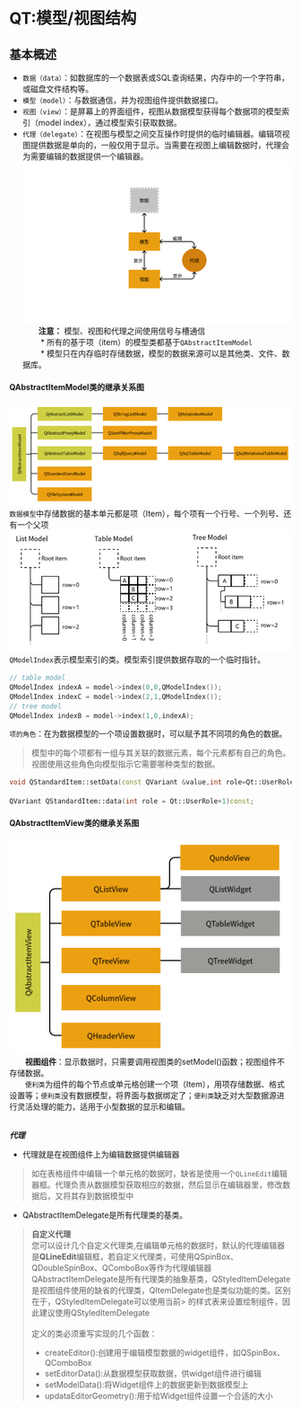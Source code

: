 # QT:模型/视图结构

## 基本概述
* `数据（data）`：如数据库的一个数据表或SQL查询结果，内存中的一个字符串，或磁盘文件结构等。
* `模型（model）`：与数据通信，并为视图组件提供数据接口。
* `视图（view）`：是屏幕上的界面组件，视图从数据模型获得每个数据项的模型索引（model index），通过模型索引获取数据。
* `代理（delegate）`：在视图与模型之间交互操作时提供的临时编辑器。编辑项视图提供数据是单向的，一般仅用于显示。当需要在视图上编辑数据时，代理会为需要编辑的数据提供一个编辑器。<br>
  ![](images/模型-视图连接结构.png) <br>
&emsp;&emsp;**注意：** 模型、视图和代理之间使用信号与槽通信<br>
&emsp;&emsp; * 所有的基于项（item）的模型类都基于`QAbstractItemModel`<br>
&emsp;&emsp; * 模型只在内存临时存储数据，模型的数据来源可以是其他类、文件、数据库。<br>

#### QAbstractItemModel类的继承关系图
  ![](images/QAbstractItemModel类继承关系.png) <br>
`数据模型`中存储数据的基本单元都是项（Item），每个项有一个行号、一个列号、还有一个父项 <br>
  ![](images/三种Model.png) <br>
`QModelIndex`表示模型索引的类。模型索引提供数据存取的一个临时指针。
```c++
// table model
QModelIndex indexA = model->index(0,0,QModelIndex());
QModelIndex indexC = model->index(2,1,QModelIndex());
// tree model
QModelIndex indexB = model->index(1,0,indexA);
```
`项的角色`：在为数据模型的一个项设置数据时，可以赋予其不同项的角色的数据。
> 模型中的每个项都有一组与其关联的数据元素，每个元素都有自己的角色。视图使用这些角色向模型指示它需要哪种类型的数据。
```c++
void QStandardItem::setData(const QVariant &value,int role=Qt::UserRole+1);

QVariant QStandardItem::data(int role = Qt::UserRole+1)const;
```

#### QAbstractItemView类的继承关系图
  ![](images/QAbstractItemView.png) <br>
&emsp;&emsp;**视图组件**：显示数据时，只需要调用视图类的setModel()函数；视图组件不存储数据。 <br>
&emsp;&emsp;`便利类`为组件的每个节点或单元格创建一个项（Item），用项存储数据、格式设置等；`便利类`没有数据模型，将界面与数据绑定了；`便利类`缺乏对大型数据源进行灵活处理的能力，适用于小型数据的显示和编辑。<br> <br>

___代理___ <br>
* 代理就是在视图组件上为编辑数据提供编辑器
> 如在表格组件中编辑一个单元格的数据时，缺省是使用一个`QLineEdit`编辑器框。代理负责从数据模型获取相应的数据，然后显示在编辑器里，修改数据后，又将其存到数据模型中
* QAbstractItemDelegate是所有代理类的基类。<br>
> **自定义代理**<br>
> 您可以设计几个自定义代理类,在编辑单元格的数据时，默认的代理编辑器是**QLineEdit**编辑框，若自定义代理类，可使用QSpinBox、QDoubleSpinBox、QComboBox等作为代理编辑器<br>
> QAbstractItemDelegate是所有代理类的抽象基类，QStyledItemDelegate是视图组件使用的缺省的代理类，QItemDelegate也是类似功能的类。区别在于，QStyledItemDelegate可以使用当前> 的样式表来设置绘制组件，因此建议使用QStyledItemDelegate <br><br>
> 定义的类必须重写实现的几个函数：<br>
> * createEditor():创建用于编辑模型数据的widget组件，如QSpinBox、QComboBox
> * setEditorData():从数据模型获取数据，供widget组件进行编辑
> * setModelData():将Widget组件上的数据更新到数据模型上
> * updataEditorGeometry():用于给Widget组件设置一个合适的大小
